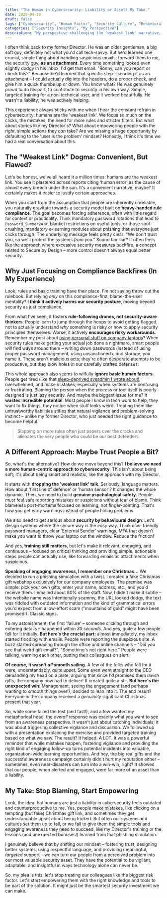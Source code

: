 ```yaml
---
title: "The Human in Cybersecurity: Liability or Asset? My Take."
date: 2025-04-20
draft: false
tags: ["Cybersecurity", "Human Factor", "Security Culture", "Behavioral Design", "Resilience", "Human Error", "Insider Risk", "Weakest Link", "Security Policy", "User Training"] # Added User Training tag
categories: ["Security Insights", "My Perspective"]
description: "My perspective challenging the 'weakest link' narrative, illustrated by how even simple, targeted training can empower users to become valuable security allies." # Updated description
---
```


I often think back to my former Director. He was an older gentleman, a big soft guy, definitely not what you'd call tech-savvy. But he'd learned one crucial, simple thing about handling suspicious emails: forward them to me, the security guy, **as an attachment**. Every time something looked even slightly dodgy in his inbox, I'd get that email: "Ronny, can you report or check this?" Because he'd learned that specific step – sending it as an attachment – I could actually dig into the headers, do a proper check, and give him a quick thumbs up or down. You know what? He was genuinely *proud* to do his part, to contribute to security in his own way. Simple, targeted training for a non-technical user, and it worked beautifully. He wasn't a liability; he was actively helping.

This experience always sticks with me when I hear the constant refrain in cybersecurity: humans are the 'weakest link'. We focus so much on the clicks, the mistakes, the need for more rules and stricter filters. But what about stories like my Director's? What about empowering people with the *right*, simple actions they *can* take? Are we missing a huge opportunity by defaulting to the 'user is the problem' mindset? Honestly, I think it's time we had a real conversation about this.

## The "Weakest Link" Dogma: Convenient, But Flawed?

Let's be honest, we've all heard it a million times: humans are the weakest link. You see it plastered across reports citing 'human error' as the cause of almost every breach under the sun. It's a convenient narrative, maybe? It certainly makes it easier to justify certain approaches.

When you start from the assumption that people are inherently unreliable, you naturally gravitate towards a security model built on **heavy-handed rule compliance**. The goal becomes forcing adherence, often with little regard for context or practicality. Think mandatory password rotations that lead to `Password_Summer24!#`, blanket restrictions on useful tools, or those soul-crushing, mandatory e-learning modules about phishing that everyone just clicks through. The underlying message feels pretty clear: "We don't trust you, so we'll protect the systems *from* you." Sound familiar? It often feels like the approach where excessive security measures backfire, a concept related to Secure by Design – more control doesn't always equal better security.

## Why Just Focusing on Compliance Backfires (In My Experience)

Look, rules and basic training have their place. I'm not saying throw out the rulebook. But relying *only* on this compliance-first, blame-the-user mentality? **I think it actively harms our security posture**, moving beyond security as just compliance.

From what I've seen, it fosters **rule-following drones, not security-aware thinkers**. People learn to jump through the hoops to avoid getting flagged, not to actually understand *why* something is risky or how to apply security principles themselves. Worse, it actively **encourages risky workarounds**. Remember my post about [using personal stuff on company laptops](/posts/2025/03/company-laptops-personal-use-security-balance/)? When security rules make getting your actual job done a nightmare, smart people *will* find ways around them – writing down passwords (instead of using proper password management, using unsanctioned cloud storage, you name it. These aren't malicious acts; they're often desperate attempts to be productive, but they blow holes in our carefully crafted defenses.

This whole approach also seems to wilfully **ignore basic human factors**. People get tired (like that [sleep-deprived sysadmin I wrote about!](/posts/2025/03/the-sleep-deprived-sysadmin-how-lack-of-sleep-affects-performance-productivity-and-security/), overwhelmed, and make mistakes, especially when systems are confusing or frustrating. Blaming the person when the process or tool itself is poorly designed is just lazy security. And maybe the biggest issue for me? It **wastes incredible potential**. Most people I know in tech *want* to help, they want to fix things, they notice when stuff looks weird. Treating them like untrustworthy liabilities stifles that natural vigilance and problem-solving instinct – unlike my former Director, who just needed the right guidance to become helpful.

> Slapping on more rules often just papers over the cracks and alienates the very people who could be our best defenders.

## A Different Approach: Maybe Trust People a Bit?

So, what's the alternative? How do we move beyond this? **I believe we need a more human-centric approach to cybersecurity**. This isn't about being soft; it's about being smart and realistic, like the approach with my Director.

It starts with **dropping the 'weakest link' talk**. Seriously, language matters. How about 'first line of defence' or 'human sensor'? It changes the whole dynamic. Then, we need to build **genuine psychological safety**. People *must* feel safe reporting mistakes or suspicions without fear of blame. Think blameless post-mortems focused on learning, not finger-pointing. That's how you get early warnings instead of people hiding problems.

We also need to get serious about **security by behavioural design**. Let's design systems where the secure way is the *easy* way. Think user-friendly password managers, clear 'External Sender' warnings, MFA that doesn't make you want to throw your laptop out the window. Reduce the friction!

And yes, **training still matters**, but let's make it relevant, engaging, and continuous – focused on critical thinking *and* providing simple, actionable steps people can actually use, like forwarding emails as attachments when suspicious.

**Speaking of engaging awareness, I remember one Christmas...** We decided to run a phishing simulation with a twist. I created a fake Christmas gift webshop exclusively for our company employees. The premise was simple: pick your own gifts, enter your name, address, etc., and you'd receive them. I emailed about 80% of the staff. Now, I didn't make it subtle – the website name was intentionally scammy, the URL looked dodgy, the text was riddled with outdated information and the kind of grammatical errors you'd expect from a low-effort scam ("mountains of gold" might have been promised!). Classic signs.

To my astonishment, the first 'failure' – someone clicking through and entering details – happened within *30 seconds*. And yes, quite a few people fell for it initially. **But here's the crucial part:** almost immediately, my inbox started flooding with emails. People were reporting the suspicious site. A buzz started spreading through the office and online channels – "Did you see that weird gift email?", "Something's not right here." People were talking, warning each other, putting their colleagues on alert.

**Of course, it wasn't *all* smooth sailing.** A few of the folks who fell for it were, understandably, quite upset. Some even went straight to the CEO demanding my head on a plate, arguing that since I'd promised them lavish gifts, the company now had to deliver! It created quite a stir. **But here's the unexpected win:** Management, seeing the engagement (and perhaps wanting to smooth things over!), decided to lean into it. The end result? Everyone in the company received a *genuinely* significant Christmas present that year.

So, while some failed the test (and fast!), and a few wanted my metaphorical head, the *overall* response was exactly what you want to see from an awareness perspective. It wasn't just about catching individuals; it was about triggering collective vigilance and discussion. We followed up with a presentation explaining the exercise and provided targeted training based on what we saw. The result? It helped. A LOT. It was a powerful reminder that while mistakes happen, fostering vigilance and providing the right kind of engaging follow-up turns potential incidents into valuable, organization-wide learning opportunities. And hey, the big real gifts and the successful awareness campaign certainly didn't hurt my reputation either – sometimes, even near-disasters can turn into a win-win, right? It showed that our people, when alerted and engaged, were far more of an asset than a liability.

## My Take: Stop Blaming, Start Empowering

Look, the idea that humans are just a liability in cybersecurity feels outdated and counterproductive to me. Yes, people make mistakes, like clicking on a tempting (but fake) Christmas gift link, and sometimes they get understandably upset about being tricked. But often our systems and cultures set them up to fail, or we fail to give them the simple tools and engaging awareness they need to succeed, like my Director's training or the lessons (and unexpected bonuses!) learned from that phishing simulation.

I genuinely believe that by shifting our mindset – fostering trust, designing better systems, using respectful language, and providing meaningful, *targeted* support – we can turn our people from a perceived problem into our most valuable security asset. They have the potential to be vigilant, adaptable, and insightful in ways technology alone can never be.

So, my plea is this: let's stop treating our colleagues like the biggest risk factor. Let's start empowering them with the right knowledge and tools to be part of the solution. It might just be the smartest security investment we can make.

